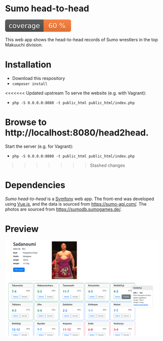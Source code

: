 # Sumo head-to-head

![Code coverage badge](https://github.com/stuartmcgill/sumo-head2head/blob/image-data/coverage.svg)

This web app shows the head-to-head records of Sumo wrestlers in the top Makuuchi
division.

# Installation

- Download this respository
- `composer install`

<<<<<<< Updated upstream
To serve the website (e.g. with Vagrant):
- `php -S 0.0.0.0:8080 -t public_html public_html/index.php`

Browse to http://localhost:8080/head2head.
=======
Start the server (e.g. for Vagrant):
- `php -S 0.0.0.0:8080 -t public_html public_html/index.php`
>>>>>>> Stashed changes

# Dependencies

_Sumo head-to-head_ is a [Symfony](https://symfony.com/doc/current/setup.html) web app.
The front-end was developed using [Vue.js](https://vuejs.org/), and the data is
sourced from https://sumo-api.com/. The photos are sourced from https://sumodb.sumogames.de/. 

# Preview

![Screenshot](https://github.com/stuartmcgill/sumo-head2head/blob/main/screenshots/demo.png)
